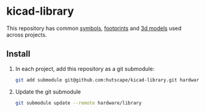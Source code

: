 # kicad-library

This repository has common [symbols](symbols), [footprints](footprints) and [3d models](3d_models) used across projects.

## Install

1. In each project, add this repository as a git submodule:

    ```sh
    git add submodule git@github.com:hutscape/kicad-library.git hardware/library
    ```
1. Update the git submodule

    ```sh
    git submodule update --remote hardware/library
    ```
